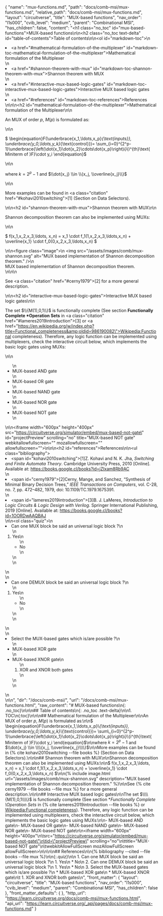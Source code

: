 {
  "name": "mux-functions.md",
  "path": "docs/comb-msi/mux-functions.md",
  "relative_path": "docs/comb-msi/mux-functions.md",
  "layout": "circuitverse",
  "title": "MUX-based functions",
  "nav_order": "l1s000",
  "cvib_level": "medium",
  "parent": "Combinational MSI",
  "has_children": false,
  "content": "<h1 class=\"no_toc\" id=\"mux-based-functions\">MUX-based functions</h1>\n\n<h2 class=\"no_toc text-delta\" id=\"table-of-contents\">Table of contents</h2>\n\n<ol id=\"markdown-toc\">\n  <li><a href=\"#mathematical-formulation-of-the-multiplexer\" id=\"markdown-toc-mathematical-formulation-of-the-multiplexer\">Mathematical formulation of the Multiplexer</a></li>\n  <li><a href=\"#shannon-theorem-with-mux\" id=\"markdown-toc-shannon-theorem-with-mux\">Shannon theorem with MUX</a></li>\n  <li><a href=\"#interactive-mux-based-logic-gates\" id=\"markdown-toc-interactive-mux-based-logic-gates\">Interactive MUX based logic gates</a></li>\n  <li><a href=\"#references\" id=\"markdown-toc-references\">References</a></li>\n</ol>\n\n<h2 id=\"mathematical-formulation-of-the-multiplexer\">Mathematical formulation of the Multiplexer</h2>\n\n<p>An MUX of order $p$, $M(p)$ is formulated as:</p>\n\n<p>$ \\begin{equation}F(\\underbrace{x_1,\\ldots,x_p}_{\\text{inputs}}, \\underbrace{y_0,\\ldots,y_k}_{\\text{control}})= \\sum_{i=0}^{2^p-1}\\underbrace{\\left(\\dot{x_1}\\dot{x_2}\\cdots\\dot{x_p}\\right)_i}_{i^{th}\\text{ Miniterm of }F}\\cdot y_i \\end{equation}$</p>\n\n<p>where $k=2^p-1$ and $\\dot{x_j} \\in \\{x_j, \\overline{x_j}\\}$</p>\n\n<p>More examples can be found in <a class=\"citation\" href=\"#kohavi2010switching\">[1]</a> (Section on Data Selectors).</p>\n\n<h2 id=\"shannon-theorem-with-mux\">Shannon theorem with MUX</h2>\n\n<p>Shannon decomposition theorem can also be implemented using MUXs:</p>\n\n<p>$ f(x_1,x_2,x_3,\\ldots, x_n) = x_1 \\cdot f_1(1,x_2,x_3,\\ldots,x_n) + \\overline{x_1} \\cdot f_0(0,x_2,x_3,\\ldots,x_n) $</p>\n\n<figure class=\"image\">\n  <img src=\"/assets/images/comb/mux-shannon.svg\" alt=\"MUX based implementation of Shannon decomposition theorem.\" />\n  <figcaption>MUX based implementation of Shannon decomposition theorem.</figcaption>\n</figure>\n\n<p>See <a class=\"citation\" href=\"#cerny1979\">[2]</a> for a more general description.</p>\n\n<h2 id=\"interactive-mux-based-logic-gates\">Interactive MUX based logic gates</h2>\n\n<p>The set $\\{M(1),0,1\\}$ is functionally complete (See section <strong>Functionally Complete *Operation Sets</strong> in <a class=\"citation\" href=\"#lameres2019introduction\">[3]</a> or <a href=\"https://en.wikipedia.org/w/index.php?title=Functional_completeness&amp;oldid=986190082\">Wikipedia:Functional completeness</a>). Therefore, any logic function can be implemented using multiplexers, check the interactive circuit below, which implements the basic logic gates using MUXs:</p>\n\n<ul>\n  <li>MUX-based AND gate</li>\n  <li>MUX-based OR gate</li>\n  <li>MUX-based NAND gate</li>\n  <li>MUX-based NOR gate</li>\n  <li>MUX-based NOT gate</li>\n</ul>\n\n<iframe width=\"600px\" height=\"400px\" src=\"https://circuitverse.org/simulator/embed/mux-based-not-gate\" id=\"projectPreview\" scrolling=\"no\" title=\"MUX-based NOT gate\" webkitallowfullscreen=\"\" mozallowfullscreen=\"\" allowfullscreen=\"\">\n</iframe>\n\n<h2 id=\"references\">References</h2>\n\n<ul class=\"bibliography\"><li><span id=\"kohavi2010switching\">[1]Z. Kohavi and N. K. Jha, <i>Switching and Finite Automata Theory</i>. Cambridge University Press, 2010 [Online]. Available at: https://books.google.cl/books?id=jZIxam8Rb9AC</span></li>\n<li><span id=\"cerny1979\">[2]Cerny, Mange, and Sanchez, “Synthesis of Minimal Binary Decision Trees,” <i>IEEE Transactions on Computers</i>, vol. C-28, no. 7, pp. 472–482, 1979, doi: 10.1109/TC.1979.1675391. </span></li>\n<li><span id=\"lameres2019introduction\">[3]B. J. LaMeres, <i>Introduction to Logic Circuits &amp; Logic Design with Verilog</i>. Springer International Publishing, 2019 [Online]. Available at: https://books.google.cl/books?id=1OORDwAAQBAJ</span></li></ul>\n\n<ol class=\"quiz\">\n  <li>Can one MUX block be said an universal logic block ?\n    <ol>\n      <li>Yes\n        <ul>\n          <li>No</li>\n        </ul>\n      </li>\n    </ol>\n  </li>\n  <li>Can one DEMUX block be said an universal logic block ?\n    <ol>\n      <li>Yes\n        <ul>\n          <li>No</li>\n        </ul>\n      </li>\n    </ol>\n  </li>\n  <li>Select the MUX-based gates which is/are possible ?\n    <ul>\n      <li>MUX-based XOR gate</li>\n      <li>MUX-based XNOR gate\n        <ol>\n          <li>XOR and XNOR both gates</li>\n        </ol>\n      </li>\n    </ul>\n  </li>\n</ol>\n",
  "dir": "/docs/comb-msi/",
  "url": "/docs/comb-msi/mux-functions.html",
  "raw_content": "# MUX-based functions\n{: .no_toc}\n\n\n## Table of contents\n{: .no_toc .text-delta}\n\n1. TOC\n{:toc}\n\n\n## Mathematical formulation of the Multiplexer\n\nAn MUX of order $p$, $M(p)$ is formulated as:\n\n$ \\begin{equation}F(\\underbrace{x_1,\\ldots,x_p}\\_{\\text{inputs}}, \\underbrace{y_0,\\ldots,y_k}\\_{\\text{control}})= \\sum\\_{i=0}^{2^p-1}\\underbrace{\\left(\\dot{x_1}\\dot{x_2}\\cdots\\dot{x_p}\\right)_i}\\_{i^{th}\\text{ Miniterm of }F}\\cdot y_i \\end{equation}$\n\nwhere $k=2^p-1$ and $\\dot{x_j} \\in \\\\{x_j, \\overline{x_j}\\\\}$\n\nMore examples can be found in {% cite kohavi2010switching --file books %} (Section on Data Selectors).\n\n\n## Shannon theorem with MUX\n\nShannon decomposition theorem can also be implemented using MUXs:\n\n$ f(x_1,x_2,x_3,\\ldots, x_n) = x_1 \\cdot f_1(1,x_2,x_3,\\ldots,x_n) + \\overline{x_1} \\cdot f_0(0,x_2,x_3,\\ldots,x_n) $\n\n{% include image.html url=\"/assets/images/comb/mux-shannon.svg\" description=\"MUX based implementation of Shannon decomposition theorem.\" %}\n\nSee {% cite cerny1979 --file books --file mux %} for a more general description.\n\n\n## Interactive MUX based logic gates\n\nThe set $\\\\{M(1),0,1\\\\}$ is functionally complete (See section **Functionally Complete \\*Operation Sets** in {% cite lameres2019introduction --file books %} or [Wikipedia:Functional completeness](https://en.wikipedia.org/w/index.php?title=Functional_completeness&oldid=986190082)). Therefore, any logic function can be implemented using multiplexers, check the interactive circuit below, which implements the basic logic gates using MUXs:\n\n-   MUX-based AND gate\n-   MUX-based OR gate\n-   MUX-based NAND gate\n-   MUX-based NOR gate\n-   MUX-based NOT gate\n\n<iframe width=\"600px\" height=\"400px\"\n\tsrc=\"https://circuitverse.org/simulator/embed/mux-based-not-gate\"\n\tid=\"projectPreview\" scrolling=\"no\"\n\ttitle=\"MUX-based NOT gate\"\n\twebkitAllowFullScreen mozAllowFullScreen allowFullScreen>\n</iframe>\n\n\n## References\n\n{% bibliography --cited --file books --file mux %}\n\n{:.quiz}\n\n  1. Can one MUX block be said an universal logic block ?\n     1. Yes\n     * No\n  2. Can one DEMUX block be said an universal logic block ?\n     1. Yes\n     * No\n  3. Select the MUX-based gates which is/are possible ?\n     * MUX-based XOR gate\n     * MUX-based XNOR gate\n\t 1. XOR and XNOR both gates\n",
  "front_matter": {
    "layout": "circuitverse",
    "title": "MUX-based functions",
    "nav_order": "l1s000",
    "cvib_level": "medium",
    "parent": "Combinational MSI",
    "has_children": false
  },
  "front_matter_defaults": {
  },
  "http_url": "https://learn.circuitverse.org/docs/comb-msi/mux-functions.html",
  "api_url": "https://learn.circuitverse.org/_api/pages/docs/comb-msi/mux-functions.md"
}